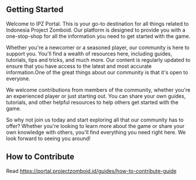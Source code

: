 ## Getting Started

Welcome to IPZ Portal. This is your go-to destination for all things related to Indonesia Project Zomboid. Our platform is designed to provide you with a one-stop-shop for all the information you need to get started with the game.


Whether you're a newcomer or a seasoned player, our community is here to support you. You'll find a wealth of resources here, including guides, tutorials, tips and tricks, and much more. Our content is regularly updated to ensure that you have access to the latest and most accurate information.One of the great things about our community is that it's open to everyone. 

We welcome contributions from members of the community, whether you're an experienced player or just starting out. You can share your own guides, tutorials, and other helpful resources to help others get started with the game.

So why not join us today and start exploring all that our community has to offer? Whether you're looking to learn more about the game or share your own knowledge with others, you'll find everything you need right here. We look forward to seeing you around!

## How to Contribute

Read https://portal.projectzomboid.id/guides/how-to-contribute-guide